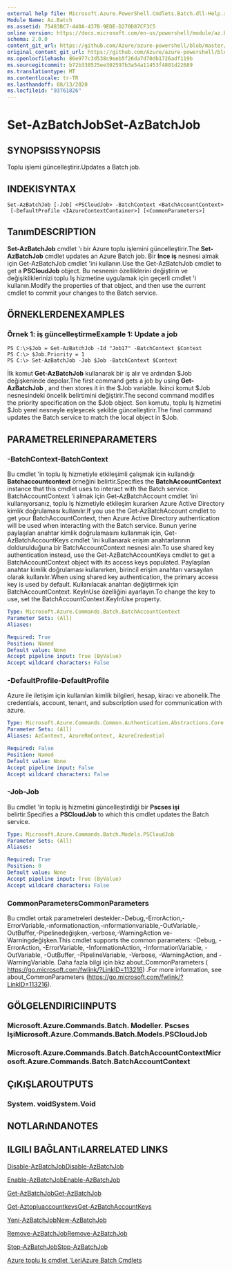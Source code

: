```yaml
---
external help file: Microsoft.Azure.PowerShell.Cmdlets.Batch.dll-Help.xml
Module Name: Az.Batch
ms.assetid: 75483BC7-440A-437B-9EDE-D270D87CF3C5
online version: https://docs.microsoft.com/en-us/powershell/module/az.batch/set-azbatchjob
schema: 2.0.0
content_git_url: https://github.com/Azure/azure-powershell/blob/master/src/Batch/Batch/help/Set-AzBatchJob.md
original_content_git_url: https://github.com/Azure/azure-powershell/blob/master/src/Batch/Batch/help/Set-AzBatchJob.md
ms.openlocfilehash: 86e977c3d538c9eeb5f26da7d70db1726adf119b
ms.sourcegitcommit: b72b338525ee302597b3a54a11453f4881d22689
ms.translationtype: MT
ms.contentlocale: tr-TR
ms.lasthandoff: 08/13/2020
ms.locfileid: "93761826"
---
```

# <span data-ttu-id="fc2ad-101">Set-AzBatchJob</span><span class="sxs-lookup"><span data-stu-id="fc2ad-101">Set-AzBatchJob</span></span>

## <span data-ttu-id="fc2ad-102">SYNOPSIS</span><span class="sxs-lookup"><span data-stu-id="fc2ad-102">SYNOPSIS</span></span>
<span data-ttu-id="fc2ad-103">Toplu işlemi güncelleştirir.</span><span class="sxs-lookup"><span data-stu-id="fc2ad-103">Updates a Batch job.</span></span>

## <span data-ttu-id="fc2ad-104">INDEKI</span><span class="sxs-lookup"><span data-stu-id="fc2ad-104">SYNTAX</span></span>

```
Set-AzBatchJob [-Job] <PSCloudJob> -BatchContext <BatchAccountContext>
 [-DefaultProfile <IAzureContextContainer>] [<CommonParameters>]
```

## <span data-ttu-id="fc2ad-105">Tanım</span><span class="sxs-lookup"><span data-stu-id="fc2ad-105">DESCRIPTION</span></span>
<span data-ttu-id="fc2ad-106">**Set-AzBatchJob** cmdlet 'ı bir Azure toplu işlemini güncelleştirir.</span><span class="sxs-lookup"><span data-stu-id="fc2ad-106">The **Set-AzBatchJob** cmdlet updates an Azure Batch job.</span></span>
<span data-ttu-id="fc2ad-107">Bir **Ince iş** nesnesi almak için Get-AzBatchJob cmdlet 'ini kullanın.</span><span class="sxs-lookup"><span data-stu-id="fc2ad-107">Use the Get-AzBatchJob cmdlet to get a **PSCloudJob** object.</span></span>
<span data-ttu-id="fc2ad-108">Bu nesnenin özelliklerini değiştirin ve değişikliklerinizi toplu Iş hizmetine uygulamak için geçerli cmdlet 'i kullanın.</span><span class="sxs-lookup"><span data-stu-id="fc2ad-108">Modify the properties of that object, and then use the current cmdlet to commit your changes to the Batch service.</span></span>

## <span data-ttu-id="fc2ad-109">ÖRNEKLERDEN</span><span class="sxs-lookup"><span data-stu-id="fc2ad-109">EXAMPLES</span></span>

### <span data-ttu-id="fc2ad-110">Örnek 1: iş güncelleştirme</span><span class="sxs-lookup"><span data-stu-id="fc2ad-110">Example 1: Update a job</span></span>
```
PS C:\>$Job = Get-AzBatchJob -Id "Job17" -BatchContext $Context
PS C:\> $Job.Priority = 1
PS C:\> Set-AzBatchJob -Job $Job -BatchContext $Context
```

<span data-ttu-id="fc2ad-111">İlk komut **Get-AzBatchJob** kullanarak bir iş alır ve ardından $Job değişkeninde depolar.</span><span class="sxs-lookup"><span data-stu-id="fc2ad-111">The first command gets a job by using **Get-AzBatchJob** , and then stores it in the $Job variable.</span></span>
<span data-ttu-id="fc2ad-112">İkinci komut $Job nesnesindeki öncelik belirtimini değiştirir.</span><span class="sxs-lookup"><span data-stu-id="fc2ad-112">The second command modifies the priority specification on the $Job object.</span></span>
<span data-ttu-id="fc2ad-113">Son komutu, toplu Iş hizmetini $Job yerel nesneyle eşleşecek şekilde güncelleştirir.</span><span class="sxs-lookup"><span data-stu-id="fc2ad-113">The final command updates the Batch service to match the local object in $Job.</span></span>

## <span data-ttu-id="fc2ad-114">PARAMETRELERINE</span><span class="sxs-lookup"><span data-stu-id="fc2ad-114">PARAMETERS</span></span>

### <span data-ttu-id="fc2ad-115">-BatchContext</span><span class="sxs-lookup"><span data-stu-id="fc2ad-115">-BatchContext</span></span>
<span data-ttu-id="fc2ad-116">Bu cmdlet 'in toplu Iş hizmetiyle etkileşimli çalışmak için kullandığı **Batchaccountcontext** örneğini belirtir.</span><span class="sxs-lookup"><span data-stu-id="fc2ad-116">Specifies the **BatchAccountContext** instance that this cmdlet uses to interact with the Batch service.</span></span>
<span data-ttu-id="fc2ad-117">BatchAccountContext 'i almak için Get-AzBatchAccount cmdlet 'ini kullanıyorsanız, toplu Iş hizmetiyle etkileşim kurarken Azure Active Directory kimlik doğrulaması kullanılır.</span><span class="sxs-lookup"><span data-stu-id="fc2ad-117">If you use the Get-AzBatchAccount cmdlet to get your BatchAccountContext, then Azure Active Directory authentication will be used when interacting with the Batch service.</span></span> <span data-ttu-id="fc2ad-118">Bunun yerine paylaşılan anahtar kimlik doğrulamasını kullanmak için, Get-AzBatchAccountKeys cmdlet 'ini kullanarak erişim anahtarlarının doldurulduğuna bir BatchAccountContext nesnesi alın.</span><span class="sxs-lookup"><span data-stu-id="fc2ad-118">To use shared key authentication instead, use the Get-AzBatchAccountKeys cmdlet to get a BatchAccountContext object with its access keys populated.</span></span> <span data-ttu-id="fc2ad-119">Paylaşılan anahtar kimlik doğrulaması kullanırken, birincil erişim anahtarı varsayılan olarak kullanılır.</span><span class="sxs-lookup"><span data-stu-id="fc2ad-119">When using shared key authentication, the primary access key is used by default.</span></span> <span data-ttu-id="fc2ad-120">Kullanılacak anahtarı değiştirmek için BatchAccountContext. KeyInUse özelliğini ayarlayın.</span><span class="sxs-lookup"><span data-stu-id="fc2ad-120">To change the key to use, set the BatchAccountContext.KeyInUse property.</span></span>

```yaml
Type: Microsoft.Azure.Commands.Batch.BatchAccountContext
Parameter Sets: (All)
Aliases:

Required: True
Position: Named
Default value: None
Accept pipeline input: True (ByValue)
Accept wildcard characters: False
```

### <span data-ttu-id="fc2ad-121">-DefaultProfile</span><span class="sxs-lookup"><span data-stu-id="fc2ad-121">-DefaultProfile</span></span>
<span data-ttu-id="fc2ad-122">Azure ile iletişim için kullanılan kimlik bilgileri, hesap, kiracı ve abonelik.</span><span class="sxs-lookup"><span data-stu-id="fc2ad-122">The credentials, account, tenant, and subscription used for communication with azure.</span></span>

```yaml
Type: Microsoft.Azure.Commands.Common.Authentication.Abstractions.Core.IAzureContextContainer
Parameter Sets: (All)
Aliases: AzContext, AzureRmContext, AzureCredential

Required: False
Position: Named
Default value: None
Accept pipeline input: False
Accept wildcard characters: False
```

### <span data-ttu-id="fc2ad-123">-Job</span><span class="sxs-lookup"><span data-stu-id="fc2ad-123">-Job</span></span>
<span data-ttu-id="fc2ad-124">Bu cmdlet 'in toplu iş hizmetini güncelleştirdiği bir **Pscses işi** belirtir.</span><span class="sxs-lookup"><span data-stu-id="fc2ad-124">Specifies a **PSCloudJob** to which this cmdlet updates the Batch service.</span></span>

```yaml
Type: Microsoft.Azure.Commands.Batch.Models.PSCloudJob
Parameter Sets: (All)
Aliases:

Required: True
Position: 0
Default value: None
Accept pipeline input: True (ByValue)
Accept wildcard characters: False
```

### <span data-ttu-id="fc2ad-125">CommonParameters</span><span class="sxs-lookup"><span data-stu-id="fc2ad-125">CommonParameters</span></span>
<span data-ttu-id="fc2ad-126">Bu cmdlet ortak parametreleri destekler:-Debug,-ErrorAction,-ErrorVariable,-ınformationaction,-ınformationvariable,-OutVariable,-OutBuffer,-Pipelinedeğişken,-verbose,-WarningAction ve-Warningdeğişken.</span><span class="sxs-lookup"><span data-stu-id="fc2ad-126">This cmdlet supports the common parameters: -Debug, -ErrorAction, -ErrorVariable, -InformationAction, -InformationVariable, -OutVariable, -OutBuffer, -PipelineVariable, -Verbose, -WarningAction, and -WarningVariable.</span></span> <span data-ttu-id="fc2ad-127">Daha fazla bilgi için bkz about_CommonParameters ( https://go.microsoft.com/fwlink/?LinkID=113216) .</span><span class="sxs-lookup"><span data-stu-id="fc2ad-127">For more information, see about_CommonParameters (https://go.microsoft.com/fwlink/?LinkID=113216).</span></span>

## <span data-ttu-id="fc2ad-128">GÖLGELENDIRICI</span><span class="sxs-lookup"><span data-stu-id="fc2ad-128">INPUTS</span></span>

### <span data-ttu-id="fc2ad-129">Microsoft.Azure.Commands.Batch. Modeller. Pscses Işi</span><span class="sxs-lookup"><span data-stu-id="fc2ad-129">Microsoft.Azure.Commands.Batch.Models.PSCloudJob</span></span>

### <span data-ttu-id="fc2ad-130">Microsoft.Azure.Commands.Batch.BatchAccountContext</span><span class="sxs-lookup"><span data-stu-id="fc2ad-130">Microsoft.Azure.Commands.Batch.BatchAccountContext</span></span>

## <span data-ttu-id="fc2ad-131">ÇıKıŞLAR</span><span class="sxs-lookup"><span data-stu-id="fc2ad-131">OUTPUTS</span></span>

### <span data-ttu-id="fc2ad-132">System. void</span><span class="sxs-lookup"><span data-stu-id="fc2ad-132">System.Void</span></span>

## <span data-ttu-id="fc2ad-133">NOTLARıNDA</span><span class="sxs-lookup"><span data-stu-id="fc2ad-133">NOTES</span></span>

## <span data-ttu-id="fc2ad-134">ILGILI BAĞLANTıLAR</span><span class="sxs-lookup"><span data-stu-id="fc2ad-134">RELATED LINKS</span></span>

[<span data-ttu-id="fc2ad-135">Disable-AzBatchJob</span><span class="sxs-lookup"><span data-stu-id="fc2ad-135">Disable-AzBatchJob</span></span>](./Disable-AzBatchJob.md)

[<span data-ttu-id="fc2ad-136">Enable-AzBatchJob</span><span class="sxs-lookup"><span data-stu-id="fc2ad-136">Enable-AzBatchJob</span></span>](./Enable-AzBatchJob.md)

[<span data-ttu-id="fc2ad-137">Get-AzBatchJob</span><span class="sxs-lookup"><span data-stu-id="fc2ad-137">Get-AzBatchJob</span></span>](./Get-AzBatchJob.md)

[<span data-ttu-id="fc2ad-138">Get-Aztopluaccountkeys</span><span class="sxs-lookup"><span data-stu-id="fc2ad-138">Get-AzBatchAccountKeys</span></span>](./Get-AzBatchAccountKey.md)

[<span data-ttu-id="fc2ad-139">Yeni-AzBatchJob</span><span class="sxs-lookup"><span data-stu-id="fc2ad-139">New-AzBatchJob</span></span>](./New-AzBatchJob.md)

[<span data-ttu-id="fc2ad-140">Remove-AzBatchJob</span><span class="sxs-lookup"><span data-stu-id="fc2ad-140">Remove-AzBatchJob</span></span>](./Remove-AzBatchJob.md)

[<span data-ttu-id="fc2ad-141">Stop-AzBatchJob</span><span class="sxs-lookup"><span data-stu-id="fc2ad-141">Stop-AzBatchJob</span></span>](./Stop-AzBatchJob.md)

[<span data-ttu-id="fc2ad-142">Azure toplu Iş cmdlet 'Leri</span><span class="sxs-lookup"><span data-stu-id="fc2ad-142">Azure Batch Cmdlets</span></span>](/powershell/module/az.batch)


